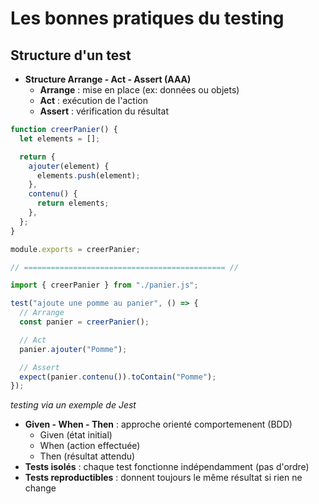 # Les bonnes pratiques du testing

## Structure d'un test

- **Structure Arrange - Act - Assert (AAA)**
  - **Arrange** : mise en place (ex: données ou objets)
  - **Act** : exécution de l'action
  - **Assert** : vérification du résultat

```javascript
function creerPanier() {
  let elements = [];

  return {
    ajouter(element) {
      elements.push(element);
    },
    contenu() {
      return elements;
    },
  };
}

module.exports = creerPanier;

// ============================================= //

import { creerPanier } from "./panier.js";

test("ajoute une pomme au panier", () => {
  // Arrange
  const panier = creerPanier();

  // Act
  panier.ajouter("Pomme");

  // Assert
  expect(panier.contenu()).toContain("Pomme");
});
```

_testing via un exemple de Jest_

- **Given - When - Then** : approche orienté comportemenent (BDD)
  - Given (état initial)
  - When (action effectuée)
  - Then (résultat attendu)
- **Tests isolés** : chaque test fonctionne indépendamment (pas d'ordre)
- **Tests reproductibles** : donnent toujours le même résultat si rien ne change
